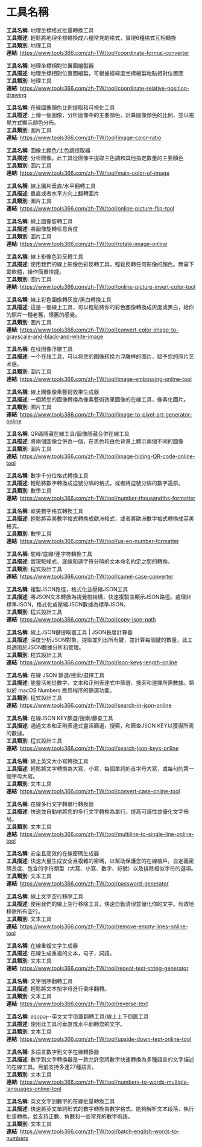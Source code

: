 # 工具名稱

**工具名稱**: 地理坐標格式批量轉換工具  
**工具描述**: 輕鬆將地理坐標轉換成六種常見的格式，實現6種格式互相轉換  
**工具類別**: 地理工具  
**連結**: https://www.tools366.com/zh-TW/tool/coordinate-format-converter


**工具名稱**: 地理坐標相對位置圖繪製器  
**工具描述**: 地理坐標相對位置圖繪製，可根據經緯度坐標繪製地點相對位置圖  
**工具類別**: 地理工具  
**連結**: https://www.tools366.com/zh-TW/tool/coordinate-relative-position-drawing


**工具名稱**: 在線圖像顏色比例提取和可視化工具  
**工具描述**: 上傳一個圖像，分析圖像中的主要顏色，計算圖像顏色的比例，並以視覺方式顯示顏色分佈。  
**工具類別**: 圖片工具  
**連結**: https://www.tools366.com/zh-TW/tool/image-color-ratio


**工具名稱**: 圖像主題色/主色調提取器  
**工具描述**: 分析圖像。此工具從圖像中提取主色調和其他指定數量的主要顏色  
**工具類別**: 圖片工具  
**連結**: https://www.tools366.com/zh-TW/tool/main-color-of-image


**工具名稱**: 線上圖片垂直/水平翻轉工具  
**工具描述**: 垂直或者水平方向上翻轉圖片  
**工具類別**: 圖片工具  
**連結**: https://www.tools366.com/zh-TW/tool/online-picture-flip-tool


**工具名稱**: 線上圖像旋轉工具  
**工具描述**: 將圖像旋轉任意角度  
**工具類別**: 圖片工具  
**連結**: https://www.tools366.com/zh-TW/tool/rotate-image-online


**工具名稱**: 線上影像色彩反轉工具  
**工具描述**: 使用我們的線上影像色彩反轉工具，輕鬆反轉任何影像的顏色。無需下載軟體，操作簡單快捷。  
**工具類別**: 圖片工具  
**連結**: https://www.tools366.com/zh-TW/tool/online-picture-invert-color-tool


**工具名稱**: 線上彩色圖像轉灰度/黑白轉換工具  
**工具描述**: 這是一個線上工具，可以輕鬆將你的彩色圖像轉換成灰度或黑白，給你的照片一種老舊，懷舊的感覺。  
**工具類別**: 圖片工具  
**連結**: https://www.tools366.com/zh-TW/tool/convert-color-image-to-grayscale-and-black-and-white-image


**工具名稱**: 在线图像浮雕工具  
**工具描述**: 一个在线工具，可以将您的图像转换为浮雕样的图片，赋予您的照片艺术感。  
**工具類別**: 圖片工具  
**連結**: https://www.tools366.com/zh-TW/tool/image-embossing-online-tool


**工具名稱**: 線上圖像像素藝術效果生成器  
**工具描述**: 一個將您的圖像轉換為像素藝術效果圖像的在線工具，像素化圖片。  
**工具類別**: 圖片工具  
**連結**: https://www.tools366.com/zh-TW/tool/image-to-pixel-art-generator-online


**工具名稱**: QR碼隱藏在線工具/圖像隱藏合併在線工具  
**工具描述**: 將兩個圖像合併為一個，在黑色和白色背景上顯示兩個不同的圖像  
**工具類別**: 圖片工具  
**連結**: https://www.tools366.com/zh-TW/tool/image-hiding-QR-code-online-tool


**工具名稱**: 數字千分位格式轉換工具  
**工具描述**: 輕鬆將數字轉換成逗號分隔的格式，或者將逗號分隔的數字還原。  
**工具類別**: 數學工具  
**連結**: https://www.tools366.com/zh-TW/tool/number-thousandths-formatter


**工具名稱**: 歐美數字格式轉換工具  
**工具描述**: 輕鬆將英美數字格式轉換成歐洲格式，或者將歐洲數字格式轉換成英美格式。  
**工具類別**: 數學工具  
**連結**: https://www.tools366.com/zh-TW/tool/us-en-number-formatter


**工具名稱**: 駝峰/底線/連字符轉換工具  
**工具描述**: 實現駝峰式、底線和連字符分隔的文本命名約定之間的轉換。  
**工具類別**: 程式設計工具  
**連結**: https://www.tools366.com/zh-TW/tool/camel-case-converter


**工具名稱**: 複製JSON路徑，格式化並壓縮JSON工具  
**工具描述**: 將JSON文本轉換為視覺樹結構，快速複製並顯示JSON路徑。處理非標準JSON，格式化或壓縮JSON數據為標準JSON。  
**工具類別**: 程式設計工具  
**連結**: https://www.tools366.com/zh-TW/tool/copy-json-path


**工具名稱**: 線上JSON鍵提取器工具 | JSON長度計算器  
**工具描述**: 深度分析JSON對象，提取並列出所有鍵，並計算每個鍵的數量。此工具適用於JSON數據分析和管理。  
**工具類別**: 程式設計工具  
**連結**: https://www.tools366.com/zh-TW/tool/json-keys-length-online


**工具名稱**: 在線 JSON 篩選/搜索/選擇工具  
**工具描述**: 能靈活地從數字、文本和正則表達式中篩選、搜索和選擇所需數據。類似於 macOS Numbers 應用程序的篩選功能。  
**工具類別**: 程式設計工具  
**連結**: https://www.tools366.com/zh-TW/tool/search-in-json-online


**工具名稱**: 在線JSON KEY篩選/搜索/篩查工具  
**工具描述**: 通過文本和正則表達式靈活篩選，搜索，和篩查JSON KEY以獲得所需的數據。  
**工具類別**: 程式設計工具  
**連結**: https://www.tools366.com/zh-TW/tool/search-json-keys-online


**工具名稱**: 線上英文大小寫轉換工具  
**工具描述**: 輕鬆將文字轉換為大寫、小寫、每個單詞的首字母大寫，或每句的第一個字母大寫。  
**工具類別**: 文本工具  
**連結**: https://www.tools366.com/zh-TW/tool/convert-case-online-tool


**工具名稱**: 在線多行文字轉單行轉換器  
**工具描述**: 快速並自動地將您的多行文字轉換為單行。提高可讀性並優化文字佈局。  
**工具類別**: 文本工具  
**連結**: https://www.tools366.com/zh-TW/tool/multiline-to-single-line-online-tool


**工具名稱**: 安全且高效的在線密碼生成器  
**工具描述**: 快速大量生成安全且複雜的密碼，以幫助保護您的在線帳戶。自定義密碼長度、包含的字符類型（大寫、小寫、數字、符號）以及排除相似字符的選項。  
**工具類別**: 文本工具  
**連結**: https://www.tools366.com/zh-TW/tool/password-generator


**工具名稱**: 線上文字空行移除工具  
**工具描述**: 使用我們的線上空行移除工具，快速自動清理並優化你的文字。有效地移除所有空行。  
**工具類別**: 文本工具  
**連結**: https://www.tools366.com/zh-TW/tool/remove-empty-lines-online-tool


**工具名稱**: 在線重複文字生成器  
**工具描述**: 在線生成重複的文本，句子，詞語。  
**工具類別**: 文本工具  
**連結**: https://www.tools366.com/zh-TW/tool/repeat-text-string-generator


**工具名稱**: 文字倒序翻轉工具  
**工具描述**: 輕鬆將文本按字母進行倒序翻轉。  
**工具類別**: 文本工具  
**連結**: https://www.tools366.com/zh-TW/tool/reverse-text


**工具名稱**: ɐqɔpǝɟ--英文文字倒置翻轉工具/線上上下倒置工具  
**工具描述**: 使用此工具可垂直或水平翻轉您的文字。  
**工具類別**: 文本工具  
**連結**: https://www.tools366.com/zh-TW/tool/upside-down-text-online-tool


**工具名稱**: 多語言數字到文字在線轉換器  
**工具描述**: 數字到文字轉換器是一款允許您將數字快速轉換為多種語言的文字描述的在線工具。目前支持多達27種語言。  
**工具類別**: 文本工具  
**連結**: https://www.tools366.com/zh-TW/tool/numbers-to-words-multiple-languages-online-tool


**工具名稱**: 英文文字到數字的在線批量轉換工具  
**工具描述**: 快速將英文單詞形式的數字轉換為數字格式。能夠解析文本段落、執行批量轉換，並支持正數、負數和一些常見的數字術語。  
**工具類別**: 文本工具  
**連結**: https://www.tools366.com/zh-TW/tool/batch-english-words-to-numbers


